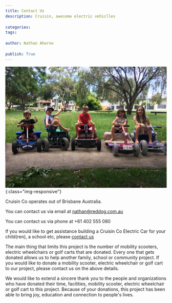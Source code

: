 ```yaml
---
title: Contact Us
description: Cruisin, awesome electric vehiclles

categories:
tags:

author: Nathan Aherne

publish: True
---
```

![Banner image](banner.jpg){:class="img-responsive"}

Cruisin Co operates out of Brisbane Australia.

You can contact us via email at nathan@reddog.com.au

You can contact us via phone at +61 402 555 080

If you would like to get assistance building a Cruisin Co Electric Car for your child(ren), a school etc, please [contact us](mailto:nathan@reddog.com.au)

The main thing that limits this project is the number of mobility scooters, electric wheelchairs or golf carts that are donated. Every one that gets donated allows us to help another family, school or community project. If you would like to donate a mobility scooter, electric wheelchair or golf cart to our project, please contact us on the above details.

We would like to extend a sincere thank you to the people and organizations who have donated their time, facilities, mobility scooter, electric wheelchair or golf cart to this project. Because of your donations, this project has been able to bring joy, education and connection to people's lives.